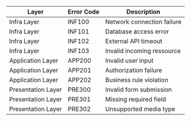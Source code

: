 | Layer              | Error Code | Description                |
| ------------------ | ---------- | -------------------------- |
| Infra Layer        | INF100     | Network connection failure |
| Infra Layer        | INF101     | Database access error      |
| Infra Layer        | INF102     | External API timeout       |
| Infra Layer        | INF103     | Invalid incoming ressource        |
| Application Layer  | APP200     | Invalid user input         |
| Application Layer  | APP201     | Authorization failure      |
| Application Layer  | APP202     | Business rule violation    |
| Presentation Layer | PRE300     | Invalid form submission    |
| Presentation Layer | PRE301     | Missing required field     |
| Presentation Layer | PRE302     | Unsupported media type     |

